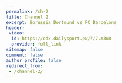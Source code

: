 ```yaml
---
permalink: /ch-2
title: Channel 2
excerpt: Borussia Dortmund vs FC Barcelona
header:
 video:
  id: https://cdx.dailysport.pw/7/7.m3u8
  provider: full_link
sitemap: false
comment: false
author_profile: false
redirect_from:
 - /channel-2/
---
```

<style>h1#page-title{display:none;height:0;visibility:hidden;!important</style>

